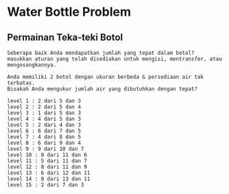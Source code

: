 # Water Bottle Problem

## Permainan Teka-teki Botol

    Seberapa baik Anda mendapatkan jumlah yang tepat dalam botol?
    masukkan aturan yang telah disediakan untuk mengisi, mentransfer, atau mengosongkannya.
    
    Anda memiliki 2 botol dengan ukuran berbeda & persediaan air tak terbatas. 
    Bisakah Anda mengukur jumlah air yang dibutuhkan dengan tepat?
    
    level 1 : 2 dari 5 dan 3
    level 2 : 2 dari 5 dan 4
    level 3 : 1 dari 5 dan 3
    level 4 : 4 dari 5 dan 3
    level 5 : 2 dari 4 dan 3
    level 6 : 6 dari 7 dan 5
    level 7 : 4 dari 8 dan 5
    level 8 : 6 dari 9 dan 4
    level 9 : 9 dari 10 dan 7
    level 10 : 8 dari 11 dan 6
    level 11 : 5 dari 11 dan 7
    level 12 : 8 dari 11 dan 9
    level 13 : 6 dari 12 dan 11
    level 14 : 8 dari 13 dan 11
    level 15 : 2 dari 7 dan 3
